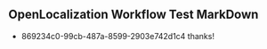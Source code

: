 ## OpenLocalization Workflow Test MarkDown
* 869234c0-99cb-487a-8599-2903e742d1c4 thanks!

<!--HONumber=Jul16_HO3-->


